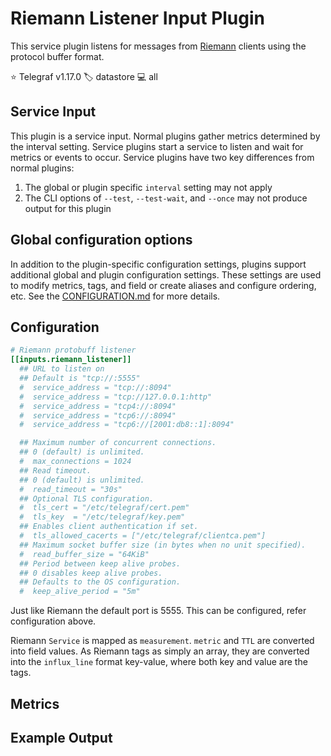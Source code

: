 # Riemann Listener Input Plugin

This service plugin listens for messages from [Riemann][riemann] clients using
the protocol buffer format.

⭐ Telegraf v1.17.0
🏷️ datastore
💻 all

[riemann]: https://riemann.io/

## Service Input <!-- @/docs/includes/service_input.md -->

This plugin is a service input. Normal plugins gather metrics determined by the
interval setting. Service plugins start a service to listen and wait for
metrics or events to occur. Service plugins have two key differences from
normal plugins:

1. The global or plugin specific `interval` setting may not apply
2. The CLI options of `--test`, `--test-wait`, and `--once` may not produce
   output for this plugin

## Global configuration options <!-- @/docs/includes/plugin_config.md -->

In addition to the plugin-specific configuration settings, plugins support
additional global and plugin configuration settings. These settings are used to
modify metrics, tags, and field or create aliases and configure ordering, etc.
See the [CONFIGURATION.md][CONFIGURATION.md] for more details.

[CONFIGURATION.md]: ../../../docs/CONFIGURATION.md#plugins

## Configuration

```toml @sample.conf
# Riemann protobuff listener
[[inputs.riemann_listener]]
  ## URL to listen on
  ## Default is "tcp://:5555"
  #  service_address = "tcp://:8094"
  #  service_address = "tcp://127.0.0.1:http"
  #  service_address = "tcp4://:8094"
  #  service_address = "tcp6://:8094"
  #  service_address = "tcp6://[2001:db8::1]:8094"

  ## Maximum number of concurrent connections.
  ## 0 (default) is unlimited.
  #  max_connections = 1024
  ## Read timeout.
  ## 0 (default) is unlimited.
  #  read_timeout = "30s"
  ## Optional TLS configuration.
  #  tls_cert = "/etc/telegraf/cert.pem"
  #  tls_key  = "/etc/telegraf/key.pem"
  ## Enables client authentication if set.
  #  tls_allowed_cacerts = ["/etc/telegraf/clientca.pem"]
  ## Maximum socket buffer size (in bytes when no unit specified).
  #  read_buffer_size = "64KiB"
  ## Period between keep alive probes.
  ## 0 disables keep alive probes.
  ## Defaults to the OS configuration.
  #  keep_alive_period = "5m"
```

Just like Riemann the default port is 5555. This can be configured, refer
configuration above.

Riemann `Service` is mapped as `measurement`. `metric` and `TTL` are converted
into field values.  As Riemann tags as simply an array, they are converted into
the `influx_line` format key-value, where both key and value are the tags.

## Metrics

## Example Output
